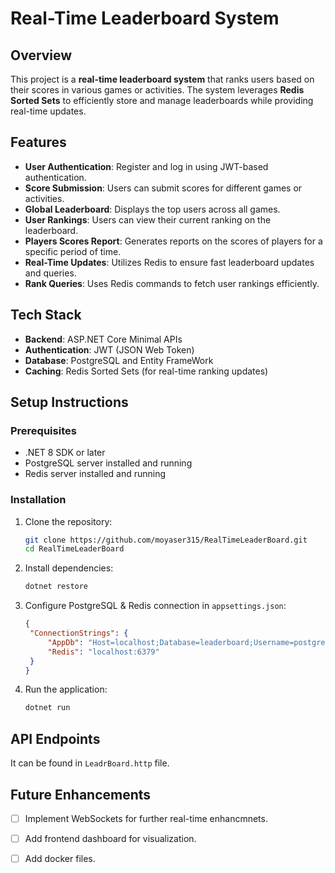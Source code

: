 # Real-Time Leaderboard System

## Overview

This project is a **real-time leaderboard system** that ranks users based on their scores in various games or activities. The system leverages **Redis Sorted Sets** to efficiently store and manage leaderboards while providing real-time updates.

## Features

- **User Authentication**: Register and log in using JWT-based authentication.
- **Score Submission**: Users can submit scores for different games or activities.
- **Global Leaderboard**: Displays the top users across all games.
- **User Rankings**: Users can view their current ranking on the leaderboard.
- **Players Scores Report**: Generates reports on the scores of players for a specific period of time.
- **Real-Time Updates**: Utilizes Redis to ensure fast leaderboard updates and queries.
- **Rank Queries**: Uses Redis commands to fetch user rankings efficiently.

## Tech Stack

- **Backend**: ASP.NET Core Minimal APIs
- **Authentication**: JWT (JSON Web Token)
- **Database**: PostgreSQL and Entity FrameWork
- **Caching**: Redis Sorted Sets (for real-time ranking updates)

## Setup Instructions

### Prerequisites

- .NET 8 SDK or later
- PostgreSQL server installed and running
- Redis server installed and running


### Installation

1. Clone the repository:

   ```bash
   git clone https://github.com/moyaser315/RealTimeLeaderBoard.git
   cd RealTimeLeaderBoard
   ```

2. Install dependencies:

   ```bash
   dotnet restore
   ```

3. Configure PostgreSQL & Redis connection in `appsettings.json`:

   ```json
   {
    "ConnectionStrings": {
        "AppDb": "Host=localhost;Database=leaderboard;Username=postgres;Password=admin",
        "Redis": "localhost:6379"
    }
   }
   ```

4. Run the application:

   ```bash
   dotnet run
   ```

## API Endpoints

It can be found in ```LeadrBoard.http``` file.


## Future Enhancements

- [ ] Implement WebSockets for further real-time enhancmnets.
- [ ] Add frontend dashboard for visualization.
- [ ] Add docker files.

